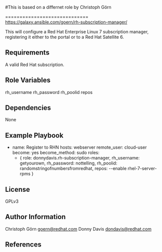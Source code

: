 #This is based on a differnet role by Christoph Görn


=============================
  https://galaxy.ansible.com/goern/rh-subscription-manager/

This will configure a Red Hat Enterprise Linux 7 subscription manager, registering
it either to the portal or to a Red Hat Satellite 6.


Requirements
------------
A valid Red Hat subscription.


Role Variables
--------------
rh_username
rh_password
rh_poolid
repos


Dependencies
------------
None


Example Playbook
----------------
  - name: Register to RHN
    hosts: webserver
    remote_user: cloud-user
    become: yes
    become_method: sudo
    roles:
      - { role: donnydavis.rh-subscription-manager, rh_username: getyourown, rh_password: nottelling,  rh_poolid: randomstringofnumbersfromredhat, repos: --enable rhel-7-server-rpms }



License
-------
GPLv3


Author Information
------------------
Christoph Görn <goern@redhat.com>
Donny Davis <dondavis@redhat.com>


References
----------
